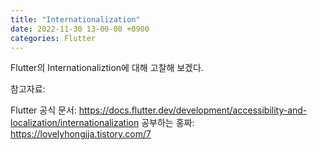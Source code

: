 ```yaml
---
title: "Internationalization"
date: 2022-11-30 13-00-00 +0900
categories: Flutter
---
```

Flutter의 Internationaliztion에 대해 고찰해 보겠다.



참고자료:

Flutter 공식 문서: <https://docs.flutter.dev/development/accessibility-and-localization/internationalization>
공부하는 홍짜: <https://lovelyhongjja.tistory.com/7>

